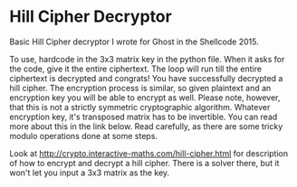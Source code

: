 # Hill Cipher Decryptor 

Basic Hill Cipher decryptor I wrote for Ghost in the Shellcode 2015.

To use, hardcode in the 3x3 matrix key in the python file. When it asks for the code, give it the entire ciphertext. The loop will run till the entire ciphertext is decrypted and congrats! You have successfully decrypted a hill cipher. The encryption process is similar, so given plaintext and an encryption key you will be able to encrypt as well. Please note, however, that this is not a strictly symmetric cryptographic algorithm. Whatever encryption key, it's transposed matrix has to be invertible. You can read more about this in the link below. Read carefully, as there are some tricky modulo operations done at some steps.

Look at http://crypto.interactive-maths.com/hill-cipher.html for description of how to encrypt and decrypt a hill cipher. There is a solver there, but it won't let you input a 3x3 matrix as the key.
